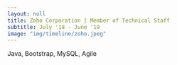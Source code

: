 ```yaml
---
layout: null
title: Zoho Corporation | Member of Technical Staff
subtitle: July '18 - June '19
image: "img/timeline/zoho.jpeg"
---
```

Java, Bootstrap, MySQL, Agile
